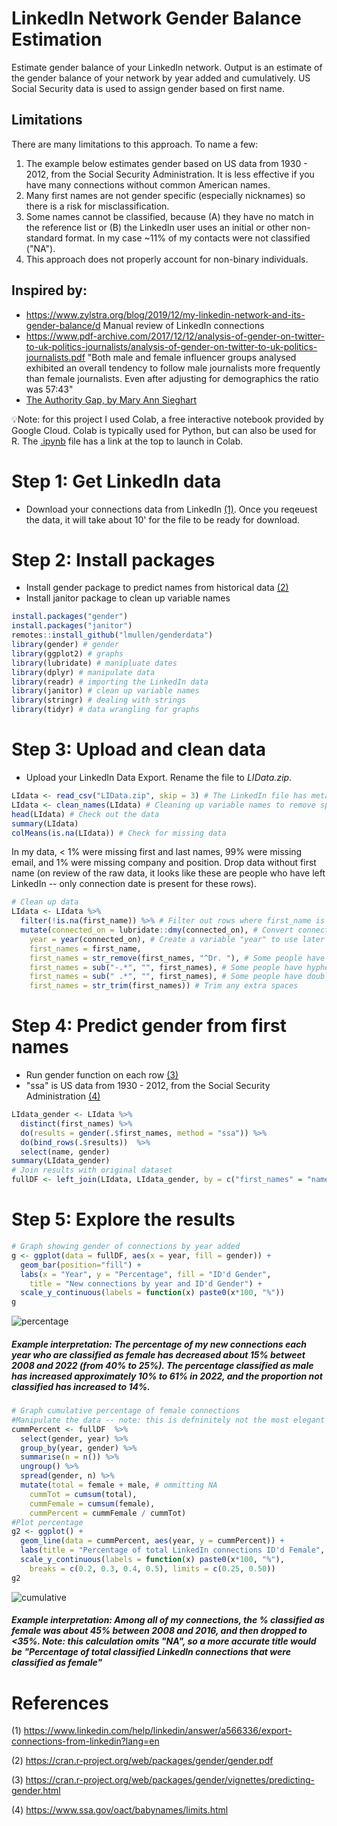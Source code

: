 # LinkedIn Network Gender Balance Estimation
Estimate gender balance of your LinkedIn network. Output is an estimate of the gender balance of your network by year added and cumulatively. US Social Security data is used to assign gender based on first name.

## Limitations
There are many limitations to this approach. To name a few:
1. The example below estimates gender based on US data from 1930 - 2012, from the Social Security Administration. It is less effective if you have many connections without common American names.
2. Many first names are not gender specific (especially nicknames) so there is a risk for misclassification.
3. Some names cannot be classified, because (A) they have no match in the reference list or (B) the LinkedIn user uses an initial or other non-standard format. In my case ~11% of my contacts were not classified ("NA").
4. This approach does not properly account for non-binary individuals.

## Inspired by: 
* https://www.zylstra.org/blog/2019/12/my-linkedin-network-and-its-gender-balance/d Manual review of LinkedIn connections
* https://www.pdf-archive.com/2017/12/12/analysis-of-gender-on-twitter-to-uk-politics-journalists/analysis-of-gender-on-twitter-to-uk-politics-journalists.pdf "Both male and female influencer groups analysed exhibited an overall tendency to follow
male journalists more frequently than female journalists. Even after adjusting for demographics the
ratio was 57:43"
* [The Authority Gap, by Mary Ann Sieghart](https://books.google.co.uk/books/about/The_Authority_Gap_Why_Women_Are_Still_Ta.html?id=EUM3EAAAQBAJ&source=kp_book_description&redir_esc=y)

💡Note: for this project I used Colab, a free interactive notebook provided by Google Cloud. Colab is typically used for Python, but can also be used for R. The [.ipynb](https://github.com/unterbrink/LinkedInGender/blob/main/LinkedInGenderBalance.ipynb) file has a link at the top to launch in Colab.

# Step 1: Get LinkedIn data
* Download your connections data from LinkedIn [(1)](https://www.linkedin.com/help/linkedin/answer/a566336/export-connections-from-linkedin?lang=en). Once you reqeuest the data, it will take about 10' for the file to be ready for download.

# Step 2: Install packages
* Install gender package to predict names from historical data [(2)](https://cran.r-project.org/web/packages/gender/gender.pdf)
* Install janitor package to clean up variable names
```R
install.packages("gender")
install.packages("janitor")
remotes::install_github("lmullen/genderdata")
library(gender) # gender
library(ggplot2) # graphs
library(lubridate) # manipluate dates
library(dplyr) # manipulate data
library(readr) # importing the LinkedIn data
library(janitor) # clean up variable names
library(stringr) # dealing with strings
library(tidyr) # data wrangling for graphs
```
# Step 3: Upload and clean data
* Upload your LinkedIn Data Export. Rename the file to *LIData.zip*.
```R
LIdata <- read_csv("LIData.zip", skip = 3) # The LinkedIn file has metadata 3 rows we will omit. Use "skip = 3" to ignore these rows
LIdata <- clean_names(LIdata) # Cleaning up variable names to remove spaces and capitalization
head(LIdata) # Check out the data
summary(LIdata)
colMeans(is.na(LIdata)) # Check for missing data
```
In my data, < 1% were missing first and last names, 99% were missing email, and 1% were missing company and position. Drop data without first name (on review of the raw data, it looks like these are people who have left LinkedIn -- only connection date is present for these rows).
```R
# Clean up data
LIdata <- LIdata %>% 
  filter(!is.na(first_name)) %>% # Filter out rows where first_name is missing
  mutate(connected_on = lubridate::dmy(connected_on), # Convert connected_on from string to date format
    year = year(connected_on), # Create a variable "year" to use later
    first_names = first_name,
    first_names = str_remove(first_names, "^Dr. "), # Some people have "Dr." in their first name, remove this
    first_names = sub("-.*", "", first_names), # Some people have hyphenated first names, remove this
    first_names = sub(" .*", "", first_names), # Some people have double first names, remove this
    first_names = str_trim(first_names)) # Trim any extra spaces
```
# Step 4: Predict gender from first names
* Run gender function on each row [(3)](https://cran.r-project.org/web/packages/gender/vignettes/predicting-gender.html)
* "ssa" is US data from 1930 - 2012, from the Social Security Administration [(4)](https://www.ssa.gov/oact/babynames/limits.html)
```R
LIdata_gender <- LIdata %>% 
  distinct(first_names) %>% 
  do(results = gender(.$first_names, method = "ssa")) %>% 
  do(bind_rows(.$results))  %>% 
  select(name, gender)
summary(LIdata_gender)
# Join results with original dataset
fullDF <- left_join(LIdata, LIdata_gender, by = c("first_names" = "name"))
```
# Step 5: Explore the results
```R
# Graph showing gender of connections by year added
g <- ggplot(data = fullDF, aes(x = year, fill = gender)) +
  geom_bar(position="fill") +
  labs(x = "Year", y = "Percentage", fill = "ID'd Gender",
    title = "New connections by year and ID'd Gender") +
  scale_y_continuous(labels = function(x) paste0(x*100, "%"))
g
```
![percentage](https://user-images.githubusercontent.com/19696619/171907390-1ca2b144-96a5-4db8-a9b1-046e22f44db6.png)
##### Example interpretation: The percentage of my new connections each year who are classified as female has decreased about 15% betweet 2008 and 2022 (from 40% to 25%). The percentage classified as male has increased approximately 10% to 61% in 2022, and the proportion not classified has increased to 14%.
```R
# Graph cumulative percentage of female connections
#Manipulate the data -- note: this is defninitely not the most elegant approach
cummPercent <- fullDF  %>% 
  select(gender, year) %>% 
  group_by(year, gender) %>% 
  summarise(n = n()) %>%
  ungroup() %>%
  spread(gender, n) %>%
  mutate(total = female + male, # ommitting NA
    cummTot = cumsum(total), 
    cummFemale = cumsum(female),
    cummPercent = cummFemale / cummTot)
#Plot percentage
g2 <- ggplot() + 
  geom_line(data = cummPercent, aes(year, y = cummPercent)) + 
  labs(title = "Percentage of total LinkedIn connections ID'd Female", y = "Percentage", x = "Year")  +
  scale_y_continuous(labels = function(x) paste0(x*100, "%"),
    breaks = c(0.2, 0.3, 0.4, 0.5), limits = c(0.25, 0.50))
g2
```
![cumulative](https://user-images.githubusercontent.com/19696619/171907358-2bb285f1-33c5-43f8-901b-9192c64edd30.png)
##### Example interpretation: Among all of my connections, the % classified as female was about 45% between 2008 and 2016, and then dropped to <35%. Note: this calculation omits "NA", so a more accurate title would be "Percentage of total classified LinkedIn connections that were classified as female"

# References
(1) https://www.linkedin.com/help/linkedin/answer/a566336/export-connections-from-linkedin?lang=en

(2) https://cran.r-project.org/web/packages/gender/gender.pdf

(3) https://cran.r-project.org/web/packages/gender/vignettes/predicting-gender.html

(4) https://www.ssa.gov/oact/babynames/limits.html

